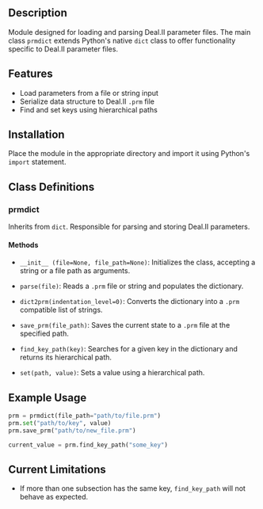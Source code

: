 ## Description

Module designed for loading and parsing Deal.II parameter files. The main class `prmdict` extends Python's native `dict` class to offer functionality specific to Deal.II parameter files.

## Features

- Load parameters from a file or string input
- Serialize data structure to Deal.II `.prm` file
- Find and set keys using hierarchical paths

## Installation

Place the module in the appropriate directory and import it using Python's `import` statement.

## Class Definitions

### prmdict

Inherits from `dict`. Responsible for parsing and storing Deal.II parameters.

#### Methods

- `__init__ (file=None, file_path=None)`: Initializes the class, accepting a string or a file path as arguments.
  
- `parse(file)`: Reads a `.prm` file or string and populates the dictionary.
  
- `dict2prm(indentation_level=0)`: Converts the dictionary into a `.prm` compatible list of strings.
  
- `save_prm(file_path)`: Saves the current state to a `.prm` file at the specified path.
  
- `find_key_path(key)`: Searches for a given key in the dictionary and returns its hierarchical path.

- `set(path, value)`: Sets a value using a hierarchical path.

## Example Usage

```python
prm = prmdict(file_path="path/to/file.prm")
prm.set("path/to/key", value)
prm.save_prm("path/to/new_file.prm")

current_value = prm.find_key_path("some_key")
```

## Current Limitations

- If more than one subsection has the same key, `find_key_path` will not behave as expected.
